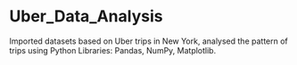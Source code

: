 # Uber_Data_Analysis

Imported datasets based on Uber trips in New York, analysed the pattern of trips using Python Libraries: Pandas, NumPy, Matplotlib.
